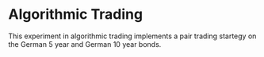 Algorithmic Trading
=========

This experiment in algorithmic trading implements a pair trading startegy on the German 5 year and German 10 year bonds.
